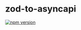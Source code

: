 # zod-to-asyncapi

[![npm version](https://badge.fury.io/js/@hgoesi%2Fzod-to-asyncapi.svg)](https://badge.fury.io/js/@hgoesi%2Fzod-to-asyncapi)
